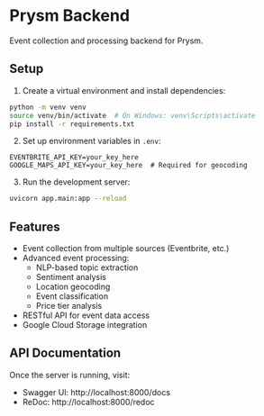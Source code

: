 # Prysm Backend

Event collection and processing backend for Prysm.

## Setup

1. Create a virtual environment and install dependencies:
```bash
python -m venv venv
source venv/bin/activate  # On Windows: venv\Scripts\activate
pip install -r requirements.txt
```

2. Set up environment variables in `.env`:
```
EVENTBRITE_API_KEY=your_key_here
GOOGLE_MAPS_API_KEY=your_key_here  # Required for geocoding
```

3. Run the development server:
```bash
uvicorn app.main:app --reload
```

## Features

- Event collection from multiple sources (Eventbrite, etc.)
- Advanced event processing:
  - NLP-based topic extraction
  - Sentiment analysis
  - Location geocoding
  - Event classification
  - Price tier analysis
- RESTful API for event data access
- Google Cloud Storage integration

## API Documentation

Once the server is running, visit:
- Swagger UI: http://localhost:8000/docs
- ReDoc: http://localhost:8000/redoc